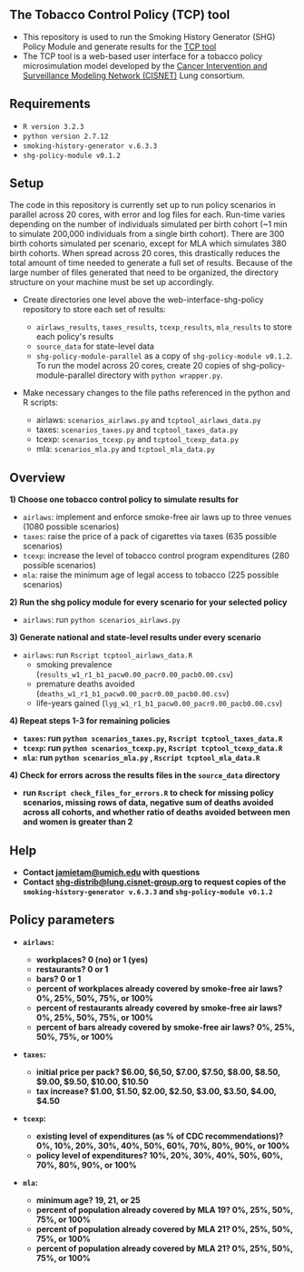 ## The Tobacco Control Policy (TCP) tool
- This repository is used to run the Smoking History Generator (SHG) Policy Module and generate results for the [TCP tool](http://www.tobaccopolicyeffects.org)
- The TCP tool is a web-based user interface for a tobacco policy microsimulation model developed by the [Cancer Intervention and Surveillance Modeling Network (CISNET)](http://cisnet.cancer.gov) Lung consortium. 

## Requirements
- `R version 3.2.3`
- `python version 2.7.12`
- `smoking-history-generator v.6.3.3`
- `shg-policy-module v0.1.2`

## Setup
The code in this repository is currently set up to run policy scenarios in parallel across 20 cores, with error and log files for each. Run-time varies depending on the number of individuals simulated per birth cohort (~1 min to simulate 200,000 individuals from a single birth cohort). There are 300 birth cohorts simulated per scenario, except for MLA which simulates 380 birth cohorts. When spread across 20 cores, this drastically reduces the total amount of time needed to generate a full set of results. Because of the large number of files generated that need to be organized, the directory structure on your machine must be set up accordingly. 

- Create directories one level above the web-interface-shg-policy repository to store each set of results: 
  - `airlaws_results`, `taxes_results`, `tcexp_results`, `mla_results` to store each policy's results
  - `source_data` for state-level data
  - `shg-policy-module-parallel` as a copy of `shg-policy-module v0.1.2`. To run the model across 20 cores, create 20 copies of shg-policy-module-parallel directory with `python wrapper.py`. 

- Make necessary changes to the file paths referenced in the python and R scripts:
  - airlaws: `scenarios_airlaws.py` and `tcptool_airlaws_data.py`
  - taxes: `scenarios_taxes.py` and `tcptool_taxes_data.py`
  - tcexp: `scenarios_tcexp.py` and `tcptool_tcexp_data.py`
  - mla: `scenarios_mla.py` and `tcptool_mla_data.py`

## Overview
<strong>1) Choose one tobacco control policy to simulate results for</strong>
  - `airlaws`: implement and enforce smoke-free air laws up to three venues (1080 possible scenarios)
  - `taxes`: raise the price of a pack of cigarettes via taxes (635 possible scenarios)
  - `tcexp`: increase the level of tobacco control program expenditures (280 possible scenarios)
  - `mla`: raise the minimum age of legal access to tobacco (225 possible scenarios)
    
<strong>2) Run the shg policy module for every scenario for your selected policy</strong>
  - `airlaws`: run `python scenarios_airlaws.py` 
  
<strong>3) Generate national and state-level results under every scenario</strong> 
  - `airlaws`: run `Rscript tcptool_airlaws_data.R`
    - smoking prevalence (`results_w1_r1_b1_pacw0.00_pacr0.00_pacb0.00.csv`)
    - premature deaths avoided (`deaths_w1_r1_b1_pacw0.00_pacr0.00_pacb0.00.csv`)
    - life-years gained (`lyg_w1_r1_b1_pacw0.00_pacr0.00_pacb0.00.csv`)
  
<strong>4) Repeat steps 1-3 for remaining policies
  - `taxes`: run `python scenarios_taxes.py`, `Rscript tcptool_taxes_data.R`
  - `tcexp`: run `python scenarios_tcexp.py`, `Rscript tcptool_tcexp_data.R`
  - `mla`: run `python scenarios_mla.py` , `Rscript tcptool_mla_data.R`

<strong>4) Check for errors across the results files in the `source_data` directory</strong> 
  - run `Rscript check_files_for_errors.R` to check for missing policy scenarios, missing rows of data, negative sum of deaths avoided across all cohorts, and whether ratio of deaths avoided between men and women is greater than 2
  
## Help
- Contact jamietam@umich.edu with questions
- Contact shg-distrib@lung.cisnet-group.org to request copies of the `smoking-history-generator v.6.3.3` and `shg-policy-module v0.1.2`

## Policy parameters
  - `airlaws`: 
    - workplaces? 0 (no) or 1 (yes)
    - restaurants? 0 or 1
    - bars? 0 or 1
    - percent of workplaces already covered by smoke-free air laws? 0%, 25%, 50%, 75%, or 100%
    - percent of restaurants already covered by smoke-free air laws? 0%, 25%, 50%, 75%, or 100%
    - percent of bars already covered by smoke-free air laws? 0%, 25%, 50%, 75%, or 100%
       
  - `taxes`: 
    - initial price per pack? $6.00, $6,50, $7.00, $7.50, $8.00, $8.50, $9.00, $9.50, $10.00, $10.50
    - tax increase? $1.00, $1.50, $2.00, $2.50, $3.00, $3.50, $4.00, $4.50

  - `tcexp`: 
    - existing level of expenditures (as % of CDC recommendations)? 0%, 10%, 20%, 30%, 40%, 50%, 60%, 70%, 80%, 90%, or 100%
    - policy level of expenditures? 10%, 20%, 30%, 40%, 50%, 60%, 70%, 80%, 90%, or 100%
    
  - `mla`: 
    - minimum age? 19, 21, or 25
    - percent of population already covered by MLA 19? 0%, 25%, 50%, 75%, or 100%
    - percent of population already covered by MLA 21? 0%, 25%, 50%, 75%, or 100%
    - percent of population already covered by MLA 21? 0%, 25%, 50%, 75%, or 100%
